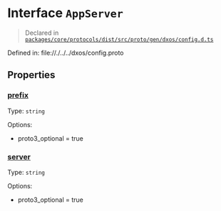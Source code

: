 # Interface `AppServer`
> Declared in [`packages/core/protocols/dist/src/proto/gen/dxos/config.d.ts`]()

Defined in:
   file://./../../dxos/config.proto
## Properties
### [prefix]()
Type: <code>string</code>

Options:
  - proto3_optional = true
### [server]()
Type: <code>string</code>

Options:
  - proto3_optional = true